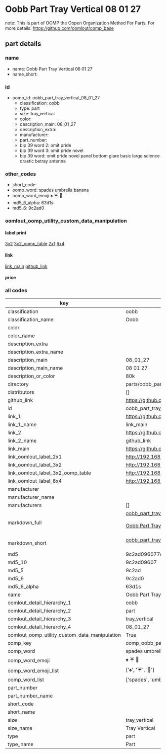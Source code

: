 # Oobb Part Tray Vertical 08 01 27  

note: This is part of OOMP the Oopen Organization Method For Parts. For more details: https://github.com/oomlout/oomp_base

##  part details





### name
* name: Oobb Part Tray Vertical 08 01 27
* name_short: 
### id
* oomp_id: oobb_part_tray_vertical_08_01_27
  * classification: oobb
  * type: part
  * size: tray_vertical
  * color: 
  * description_main: 08_01_27
  * description_extra: 
  * manufacturer: 
  * part_number: 
  * bip 39 word 2: omit pride
  * bip 39 word 3: omit pride novel
  * bip 39 word: omit pride novel panel bottom glare basic large science drastic betray antenna

### other_codes
* short_code: 
* oomp_word: spades umbrella banana
* oomp_word_emoji :spades: :umbrella: :banana:
* md5_6_alpha: 63d1s
* md5_6: 9c2ad0






### oomlout_oomp_utility_custom_data_manipulation
#### label print
[3x2](http://192.168.1.245:1112/?label=oomp%2063d1s)
[3x2_oomp_table](http://192.168.1.107:1112/?label=oomp%2063d1s)
[2x1](http://192.168.1.242:1112/?label=oomp%2063d1s)
[6x4](http://192.168.1.55:1112/?label=oomp%2063d1s)    

#### link

[link_main](https://github.com/oomlout/oomlout_oomp_current_version_messy/tree/main/parts/oobb_part_tray_vertical_08_01_27) [github_link](https://github.com/oomlout/oomlout_oomp_part_src/tree/main/parts/oobb_part_tray_vertical_08_01_27)                             

#### price







### all codes 
| key | value |  
| --- | --- |  
| classification | oobb |  
| classification_name | Oobb |  
| color |  |  
| color_name |  |  
| description_extra |  |  
| description_extra_name |  |  
| description_main | 08_01_27 |  
| description_main_name | 08 01 27 |  
| description_or_color | 80k |  
| directory | parts/oobb_part_tray_vertical_08_01_27 |  
| distributors | [] |  
| github_link | https://github.com/oomlout/oomlout_oomp_part_src/tree/main/parts/oobb_part_tray_vertical_08_01_27 |  
| id | oobb_part_tray_vertical_08_01_27 |  
| link_1 | https://github.com/oomlout/oomlout_oomp_current_version_messy/tree/main/parts/oobb_part_tray_vertical_08_01_27 |  
| link_1_name | link_main |  
| link_2 | https://github.com/oomlout/oomlout_oomp_part_src/tree/main/parts/oobb_part_tray_vertical_08_01_27 |  
| link_2_name | github_link |  
| link_main | https://github.com/oomlout/oomlout_oomp_current_version_messy/tree/main/parts/oobb_part_tray_vertical_08_01_27 |  
| link_oomlout_label_2x1 | http://192.168.1.242:1112/?label=oomp%2063d1s |  
| link_oomlout_label_3x2 | http://192.168.1.245:1112/?label=oomp%2063d1s |  
| link_oomlout_label_3x2_oomp_table | http://192.168.1.107:1112/?label=oomp%2063d1s |  
| link_oomlout_label_6x4 | http://192.168.1.55:1112/?label=oomp%2063d1s |  
| manufacturer |  |  
| manufacturer_name |  |  
| manufacturers | [] |  
| markdown_full | [oobb_part_tray_vertical_08_01_27](https://github.com/oomlout/oomlout_oomp_current_version_messy/tree/main/parts/oobb_part_tray_vertical_08_01_27)<br>[](https://github.com/oomlout/oomlout_oomp_current_version_messy/tree/main/parts/oobb_part_tray_vertical_08_01_27)<br>[Oobb Part Tray Vertical 08 01 27](https://github.com/oomlout/oomlout_oomp_current_version_messy/tree/main/parts/oobb_part_tray_vertical_08_01_27)<br><br> |  
| markdown_short | [oobb_part_tray_vertical_08_01_27](https://github.com/oomlout/oomlout_oomp_current_version_messy/tree/main/parts/oobb_part_tray_vertical_08_01_27)<br><br> |  
| md5 | 9c2ad096077d22618b0d29f92e2aa4d3 |  
| md5_10 | 9c2ad09607 |  
| md5_5 | 9c2ad |  
| md5_6 | 9c2ad0 |  
| md5_6_alpha | 63d1s |  
| name | Oobb Part Tray Vertical 08 01 27 |  
| oomlout_detail_hierarchy_1 | oobb |  
| oomlout_detail_hierarchy_2 | part |  
| oomlout_detail_hierarchy_3 | tray_vertical |  
| oomlout_detail_hierarchy_4 | 08_01_27 |  
| oomlout_oomp_utility_custom_data_manipulation | True |  
| oomp_key | oomp_oobb_part_tray_vertical_08_01_27 |  
| oomp_word | spades umbrella banana |  
| oomp_word_emoji | :spades: :umbrella: :banana: |  
| oomp_word_emoji_list | [':spades:', ':umbrella:', ':banana:'] |  
| oomp_word_list | ['spades', 'umbrella', 'banana'] |  
| part_number |  |  
| part_number_name |  |  
| short_code |  |  
| short_name |  |  
| size | tray_vertical |  
| size_name | Tray Vertical |  
| type | part |  
| type_name | Part |  
